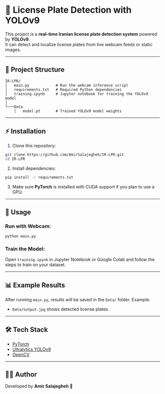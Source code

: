 # 🚗 License Plate Detection with YOLOv9

This project is a **real-time Iranian license plate detection system** powered by **YOLOv9**.  
It can detect and localize license plates from live webcam feeds or static images.

---

## 📂 Project Structure

```
IR-LPR/
│   main.py            # Run the webcam inference script
│   requirements.txt   # Required Python dependencies
│   training.ipynb     # Jupyter notebook for training the YOLOv9 model
│
└───Data
    │   model.pt       # Trained YOLOv9 model weights
```

---

## ⚡ Installation

1. Clone this repository:
```bash
git clone https://github.com/AmirSalajegheh/IR-LPR.git
cd IR-LPR
```

2. Install dependencies:
```bash
pip install -r requirements.txt
```

3. Make sure **PyTorch** is installed with CUDA support if you plan to use a GPU.

---

## 🚀 Usage

### Run with Webcam:
```bash
python main.py
```

### Train the Model:
Open `training.ipynb` in Jupyter Notebook or Google Colab and follow the steps to train on your dataset.

---

## 📊 Example Results

After running `main.py`, results will be saved in the `Data/` folder. Example:

- `Data/output.jpg` shows detected license plates.

---

## 🛠️ Tech Stack

- [PyTorch](https://pytorch.org/)
- [Ultralytics YOLOv9](https://github.com/ultralytics/ultralytics)
- [OpenCV](https://opencv.org/)

---

## 👨‍💻 Author

Developed by **Amir Salajegheh** 🚀
